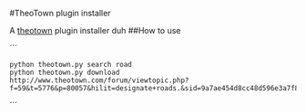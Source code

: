 #TheoTown plugin installer

A [theotown](http://www.theotown.com) plugin installer duh
##How to use

´´´

    python theotown.py search road
    python theotown.py download http://www.theotown.com/forum/viewtopic.php?f=59&t=5776&p=80057&hilit=designate+roads.&sid=9a7ae454d8cc48d596e3a7f8ecbd8dbc#p80057
    
´´´